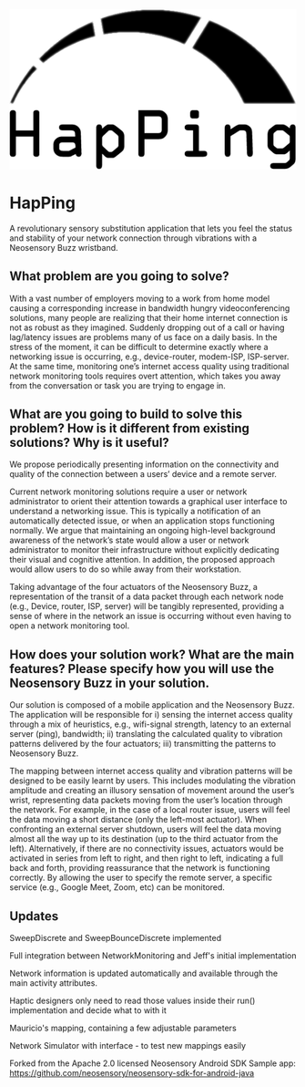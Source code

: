 ![Alt text](figures/happing_logo.png)

# HapPing
A revolutionary sensory substitution application that lets you feel the status and stability of your network connection through vibrations with a Neosensory Buzz wristband.

## What problem are you going to solve?
With a vast number of employers moving to a work from home model causing a corresponding increase in bandwidth hungry videoconferencing solutions, many people are realizing that their home internet connection is not as robust as they imagined. Suddenly dropping out of a call or having lag/latency issues are problems many of us face on a daily basis. In the stress of the moment, it can be difficult to determine exactly where a networking issue is occurring, e.g., device-router, modem-ISP, ISP-server. At the same time, monitoring one’s internet access quality using traditional network monitoring tools requires overt attention, which takes you away from the conversation or task you are trying to engage in.

## What are you going to build to solve this problem? How is it different from existing solutions? Why is it useful?
We propose periodically presenting information on the connectivity and quality of the connection between a users’ device and a remote server.

Current network monitoring solutions require a user or network administrator to orient their attention towards a graphical user interface to understand a networking issue. This is typically a notification of an automatically detected issue, or when an application stops functioning normally. We argue that maintaining an ongoing high-level background awareness of the network’s state would allow a user or network administrator to monitor their infrastructure without explicitly dedicating their visual and cognitive attention. In addition, the proposed approach would allow users to do so while away from their workstation.  

Taking advantage of the four actuators of the Neosensory Buzz, a representation of the transit of a data packet through each network node (e.g., Device, router, ISP, server) will be tangibly represented, providing a sense of where in the network an issue is occurring without even having to open a network monitoring tool.

## How does your solution work? What are the main features? Please specify how you will use the Neosensory Buzz in your solution.
Our solution is composed of a mobile application and the Neosensory Buzz. The application will be responsible for i) sensing the internet access quality through a mix of heuristics, e.g., wifi-signal strength, latency to an external server (ping), bandwidth; ii) translating the calculated quality to vibration patterns delivered by the four actuators; iii) transmitting the patterns to Neosensory Buzz.

The mapping between internet access quality and vibration patterns will be designed to be easily learnt by users. This includes modulating the vibration amplitude and creating an illusory sensation of movement around the user’s wrist, representing data packets moving from the user’s location through the network. For example, in the case of  a local router issue, users will feel the data moving a short distance (only the left-most actuator). When confronting an external server shutdown, users will feel the data moving almost all the way up to its destination (up to the third actuator from the left). Alternatively, if there are no connectivity issues, actuators  would be activated in series from left to right, and then right to left, indicating a full back and forth, providing reassurance that the network is functioning correctly. By allowing the user to specify the remote server, a specific service (e.g., Google Meet, Zoom, etc) can be monitored.


## Updates

SweepDiscrete and SweepBounceDiscrete implemented

Full integration between NetworkMonitoring and Jeff's initial implementation

Network information is updated automatically and available through the main activity attributes.

Haptic designers only need to read those values inside their run() implementation and decide what to with it

Mauricio's mapping, containing a few adjustable parameters

Network Simulator with interface - to test new mappings easily

Forked from the Apache 2.0 licensed Neosensory Android SDK Sample app: https://github.com/neosensory/neosensory-sdk-for-android-java

